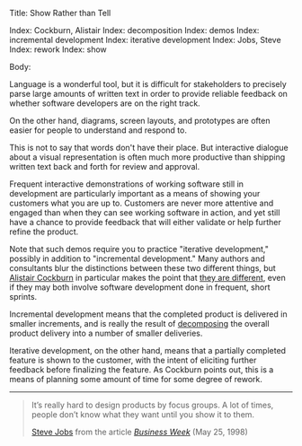 Title: Show Rather than Tell

Index: Cockburn, Alistair
Index: decomposition
Index: demos
Index: incremental development
Index: iterative development
Index: Jobs, Steve
Index: rework
Index: show

Body:

Language is a wonderful tool, but it is difficult for stakeholders to precisely parse large amounts of written text in order to provide reliable feedback on whether software developers are on the right track.

On the other hand, diagrams, screen layouts, and prototypes are often easier for people to understand and respond to.

This is not to say that words don't have their place. But interactive dialogue about a visual representation is often much more productive than shipping written text back and forth for review and approval.

Frequent interactive demonstrations of working software still in development are particularly important as a means of showing your customers what you are up to. Customers are never more attentive and engaged than when they can see working software in action, and yet still have a chance to provide feedback that will either validate or help further refine the product.

Note that such demos require you to practice "iterative development," possibly in addition to "incremental development." Many authors and consultants blur the distinctions between these two different things, but <a href="https://en.wikipedia.org/wiki/Alistair_Cockburn" class="reflink" target="ref">Alistair Cockburn</a> in particular makes the point that [they are different][cockburn-2007], even if they may both involve software development done in frequent, short sprints.

Incremental development means that the completed product is delivered in smaller increments, and is really the result of [decomposing][decomposition] the overall product delivery into a number of smaller deliveries.

Iterative development, on the other hand, means that a partially completed feature is shown to the customer, with the intent of eliciting further feedback before finalizing the feature. As Cockburn points out, this is a means of planning some amount of time for some degree of rework.

----

<blockquote>
<p>
It&#8217;s really hard to design products by focus groups. A lot of times, people don&#8217;t know what they want until you show it to them.</p>

<footer>
<a href="http://en.wikipedia.org/wiki/Steve_Jobs" class="reflink" target="ref">Steve Jobs</a> from the article <cite><a href="bibliography.html#jobs-1998">Business Week</a></cite> (May 25, 1998)
</footer>
</blockquote>



[cockburn-2007]: bibliography.html#cockburn-2007
[decomposition]: decomposition.html
